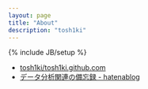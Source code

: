 ```yaml
---
layout: page
title: "About"
description: "tosh1ki"
---
```

{% include JB/setup %}

- [tosh1ki/tosh1ki.github.com](https://github.com/tosh1ki/tosh1ki.github.com)
- [データ分析関連の備忘録 - hatenablog](http://tosh1ki.hatenablog.com/)
